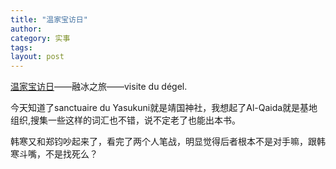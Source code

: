```yaml
---
title: "温家宝访日"
author:
category: 实事
tags: 
layout: post
---
```

<a href="http://www.francaisblog.com.cn/node/564">温家宝访日</a>——融冰之旅——visite du dégel.

今天知道了sanctuaire du Yasukuni就是靖国神社，我想起了Al-Qaida就是基地组织,搜集一些这样的词汇也不错，说不定老了也能出本书。

韩寒又和郑钧吵起来了，看完了两个人笔战，明显觉得后者根本不是对手嘛，跟韩寒斗嘴，不是找死么？

